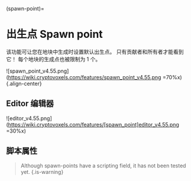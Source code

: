 (spawn-point)=
# 出生点 Spawn point

该功能可让您在地块中生成时设置默认出生点。
只有贡献者和所有者才能看到它！
每个地块的生成点也被限制为 1 个。

![spawn_point_v4.55.png](https://wiki.cryptovoxels.com/features/spawn_point_v4.55.png =70%x){.align-center}

## Editor 编辑器

![editor_v4.55.png](https://wiki.cryptovoxels.com/features/[spawn_point]editor_v4.55.png =30%x)

## 脚本属性

> Although spawn-points have a scripting field, it has not been tested yet.
{.is-warning}
